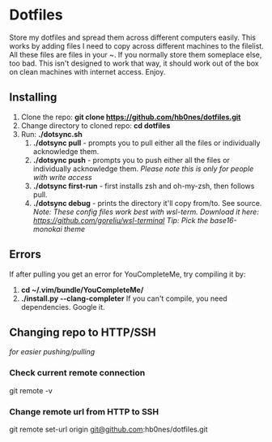 # Dotfiles
Store my dotfiles and spread them across different computers easily.
This works by adding files I need to copy across different machines to the filelist.
All these files are files in your ~. If you normally store them someplace else, too bad.
This isn't designed to work that way, it should work out of the box on clean machines with internet access.
Enjoy.

## Installing
1. Clone the repo: **git clone https://github.com/hb0nes/dotfiles.git**
2. Change directory to cloned repo: **cd dotfiles**
3. Run: **./dotsync.sh**
    1. **./dotsync pull** - prompts you to pull either all the files or individually acknowledge them.
    2. **./dotsync push** - prompts you to push either all the files or individually acknowledge them. *Please note this is only for people with write access*
    3. **./dotsync first-run** - first installs zsh and oh-my-zsh, then follows pull. 
    4. **./dotsync debug** - prints the directory it'll copy from/to. See source.
*Note: These config files work best with wsl-term. Download it here: https://github.com/goreliu/wsl-terminal*
*Tip: Pick the base16-monokai theme*

## Errors
If after pulling you get an error for YouCompleteMe, try compiling it by:
1. **cd ~/.vim/bundle/YouCompleteMe/**
2. **./install.py --clang-completer**
If you can't compile, you need dependencies. Google it.

## Changing repo to HTTP/SSH 
*for easier pushing/pulling*
### Check current remote connection
git remote -v
### Change remote url from HTTP to SSH
git remote set-url origin git@github.com:hb0nes/dotfiles.git
